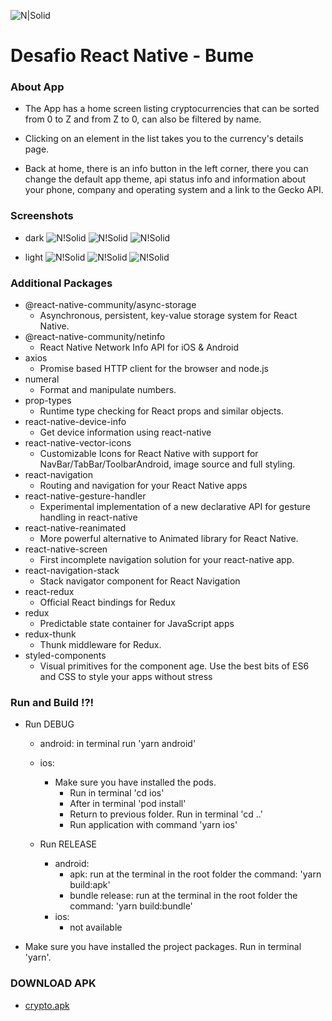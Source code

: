 ![N|Solid](app/assets/app-icon.png)

# Desafio React Native - Bume

### About App

- The App has a home screen listing cryptocurrencies that can be sorted from 0 to Z and from Z to 0, can also be filtered by name.

- Clicking on an element in the list takes you to the currency's details page.

- Back at home, there is an info button in the left corner, there you can change the default app theme, api status info and information about your phone, company and operating system and a link to the Gecko API.

### Screenshots

- dark
  ![N!Solid](screenshots/dark1.png)
  ![N!Solid](screenshots/dark2.png)
  ![N!Solid](screenshots/dark3.png)

- light
  ![N!Solid](screenshots/light1.png)
  ![N!Solid](screenshots/light2.png)
  ![N!Solid](screenshots/light3.png)

### Additional Packages

- @react-native-community/async-storage
  - Asynchronous, persistent, key-value storage system for React Native.
- @react-native-community/netinfo
  - React Native Network Info API for iOS & Android
- axios
  - Promise based HTTP client for the browser and node.js
- numeral
  - Format and manipulate numbers.
- prop-types
  - Runtime type checking for React props and similar objects.
- react-native-device-info
  - Get device information using react-native
- react-native-vector-icons
  - Customizable Icons for React Native with support for NavBar/TabBar/ToolbarAndroid, image source and full styling.
- react-navigation
  - Routing and navigation for your React Native apps
- react-native-gesture-handler
  - Experimental implementation of a new declarative API for gesture handling in react-native
- react-native-reanimated
  - More powerful alternative to Animated library for React Native.
- react-native-screen
  - First incomplete navigation solution for your react-native app.
- react-navigation-stack
  - Stack navigator component for React Navigation
- react-redux
  - Official React bindings for Redux
- redux
  - Predictable state container for JavaScript apps
- redux-thunk
  - Thunk middleware for Redux.
- styled-components
  - Visual primitives for the component age. Use the best bits of ES6 and CSS to style your apps without stress

### Run and Build !?!

- Run DEBUG

  - android: in terminal run 'yarn android'
  - ios:

    - Make sure you have installed the pods.
      - Run in terminal 'cd ios'
      - After in terminal 'pod install'
      - Return to previous folder. Run in terminal 'cd ..'
      - Run application with command 'yarn ios'

  - Run RELEASE
    - android:
      - apk: run at the terminal in the root folder the command: 'yarn build:apk'
      - bundle release: run at the terminal in the root folder the command: 'yarn build:bundle'
    - ios:
      - not available

* Make sure you have installed the project packages. Run in terminal 'yarn'.

### DOWNLOAD APK

- [crypto.apk]()
